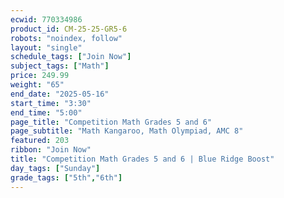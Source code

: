 ```yaml
---
ecwid: 770334986
product_id: CM-25-25-GR5-6
robots: "noindex, follow"
layout: "single"
schedule_tags: ["Join Now"]
subject_tags: ["Math"]
price: 249.99
weight: "65"
end_date: "2025-05-16"
start_time: "3:30"
end_time: "5:00"
page_title: "Competition Math Grades 5 and 6"
page_subtitle: "Math Kangaroo, Math Olympiad, AMC 8"
featured: 203
ribbon: "Join Now"
title: "Competition Math Grades 5 and 6 | Blue Ridge Boost"
day_tags: ["Sunday"]
grade_tags: ["5th","6th"]
---
```

